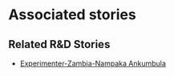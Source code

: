 # Associated stories

<!-- !!DO NOT REMOVE!! start autogenerated hyperlinks -->
## Related R&D Stories
- [Experimenter-Zambia-Nampaka Ankumbula](/RnD-Archive/stories/?doc=Experimenters_ZMB)
<!-- !!DO NOT REMOVE!! end autogenerated hyperlinks -->